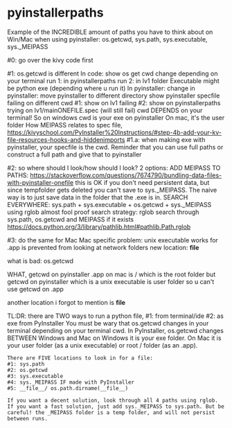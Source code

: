 # pyinstallerpaths
Example of the INCREDIBLE amount of paths you have to think about on Win/Mac when using pyinstaller: os.getcwd, sys.path, sys.executable, sys._MEIPASS

#0: go over the kivy code first

#1: os.getcwd is different
	In code: show os get cwd change depending on your terminal
        run 1: in pyinstallerpaths
        run 2: in lv1 folder
	Executable might be python exe (depending where u run it)
	In pyinstaller: 
		change in pyinstaller: move pyinstaller to different directory
		show pyinstaller specfile failing on different cwd
			#1: show on lv1 failing
			#2: show on pyinstallerpaths trying on lv1/mainONEFILE.spec (will still fail)
		cwd DEPENDS on your terminal!
		So on windows cwd is your exe on pyinstaller
		On mac, it's the user folder
		How MEIPASS relates to spec file, https://kivyschool.com/PyInstaller%20Instructions/#step-4b-add-your-kv-file-resources-hooks-and-hiddenimports
#1.a: when making exe with pyinstaller, your specfile is the cwd. Reminder that you can use full paths or construct a full path and give that to pyinstaller 
   
#2: so where should I look/how should I look?
2 options:
	ADD MEIPASS TO PATHS:
		https://stackoverflow.com/questions/7674790/bundling-data-files-with-pyinstaller-onefile
		this is OK if you don't need persistent data, but since tempfolder gets deleted you can't save to sys._MEIPASS. The naive way is to just save data in the folder that the .exe is in.
	SEARCH EVERYWHERE:
	sys.path + sys.executable + os.getcwd + sys._MEIPASS using rglob
		almost fool proof search strategy: 
		rglob search through sys.path, os.getcwd and MEIPASS if it exists
		https://docs.python.org/3/library/pathlib.html#pathlib.Path.rglob

#3: do the same for Mac
Mac specific problem: unix executable works for .app is prevented from looking at network folders
new location: __file__

what is bad: os.getcwd


WHAT, getcwd on pyinstaller .app on mac is / which is the root folder
but getcwd on pyinstaller which is a unix executable is user folder
so u can't use getcwd on .app

another location i forgot to mention is __file__



TL:DR:
	there are TWO ways to run a python file, 
	#1: from terminal/ide
	#2: as exe from PyInstaller
	You must be wary that os.getcwd changes in your terminal depending on your terminal cwd. In PyInstaller, os.getcwd changes BETWEEN Windows and Mac
	on Windows it is your exe folder. On Mac it is your user folder (as a unix executable) or root / folder (as an .app).

	There are FIVE locations to look in for a file:
	#1: sys.path 
	#2: os.getcwd
	#3: sys.executable
	#4: sys._MEIPASS IF made with PyInstaller
	#5: __file__/ os.path.dirname(__file__)

	If you want a decent solution, look through all 4 paths using rglob. If you want a fast solution, just add sys._MEIPASS to sys.path. But be careful! the _MEIPASS folder is a temp folder, and will not persist between runs.
